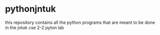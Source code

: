 # pythonjntuk
this repository contains all the python programs that are meant to be done in the jntuk cse 2-2 pyton lab 
